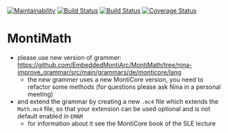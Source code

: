   [![Maintainability](https://api.codeclimate.com/v1/badges/a5e16222c01e400e39a7/maintainability)](https://codeclimate.com/github/EmbeddedMontiArc/MontiMath/maintainability)
  [![Build Status](https://travis-ci.org/EmbeddedMontiArc/MontiMath.svg?branch=master)](https://travis-ci.org/EmbeddedMontiArc/MontiMath)
  [![Build Status](https://circleci.com/gh/EmbeddedMontiArc/MontiMath/tree/master.svg?style=shield&circle-token=:circle-token)](https://circleci.com/gh/EmbeddedMontiArc/MontiMath/tree/master)
[![Coverage Status](https://coveralls.io/repos/github/EmbeddedMontiArc/MontiMath/badge.svg?branch=master)](https://coveralls.io/github/EmbeddedMontiArc/MontiMath?branch=master)

# MontiMath

* please use new version of grammer: https://github.com/EmbeddedMontiArc/MontiMath/tree/nina-improve_grammar/src/main/grammars/de/monticore/lang
    * the new grammer uses a new MontiCore version, you need to refactor some methods (for questions please ask Nina in a personal meeting)
* and extend the grammar by creating a new `.mc4` file which extends the `Math.mc4` file, so that your extension can be used optional and is not default enabled in `EMAM`
    * for information about it see the MontiCore book of the SLE lecture
